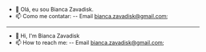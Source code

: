 - 👋 Olá, eu sou Bianca Zavadisk.
- 📫 Como me contatar:
    -- Email bianca.zavadisk@gmail.com;
    
 --------------------------------------------------------------------

- 👋 Hi, I'm Bianca Zavadisk
- 📫 How to reach me:
   -- Email bianca.zavadisk@gmail.com;
